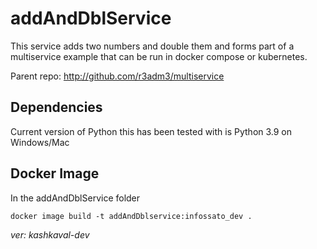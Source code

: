# addAndDblService

This service adds two numbers and double them and forms part of a multiservice example that can be run in docker compose or kubernetes.

Parent repo: <http://github.com/r3adm3/multiservice>

## Dependencies

Current version of Python this has been tested with is Python 3.9 on Windows/Mac

## Docker Image

In the addAndDblService folder

```docker
docker image build -t addAndDblservice:infossato_dev .
```

*ver: kashkaval-dev*